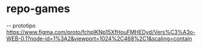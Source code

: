 # repo-games

-- prototipo
https://www.figma.com/proto/fchplKNp15XfHouFMHEDyd/Vers%C3%A3o-WEB-0.1?node-id=1%3A2&viewport=1024%2C468%2C1&scaling=contain
